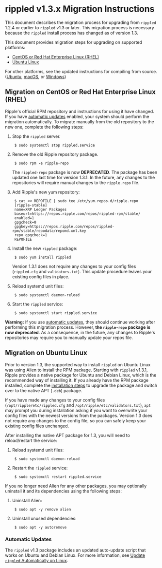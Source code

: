 # rippled v1.3.x Migration Instructions

This document describes the migration process for upgrading from `rippled` 1.2.4 or earlier to `rippled` v1.3 or later. This migration process is necessary because the `rippled` install process has changed as of version 1.3.

This document provides migration steps for upgrading on supported platforms:

- [CentOS or Red Hat Enterprise Linux (RHEL)](#migration-on-centos-or-red-hat-enterprise-linux-rhel)
- [Ubuntu Linux](#migration-on-ubuntu-linux)

For other platforms, see the updated instructions for compiling from source. ([Ubuntu](build-run-rippled-ubuntu.html), [macOS](build-run-rippled-macos.html), or [Windows](https://github.com/ripple/rippled/tree/develop/Builds/VisualStudio2017))


## Migration on CentOS or Red Hat Enterprise Linux (RHEL)

Ripple's official RPM repository and instructions for using it have changed. If you have [automatic updates](update-rippled-automatically-on-linux.html) enabled, your system should perform the migration automatically. To migrate manually from the old repository to the new one, complete the following steps:

1. Stop the `rippled` server.

        $ sudo systemctl stop rippled.service

2. Remove the old Ripple repository package.

        $ sudo rpm -e ripple-repo

    The `rippled-repo` package is now **DEPRECATED**. The package has been updated one last time for version 1.3.1. In the future, any changes to the repositories will require manual changes to the `ripple.repo` file.

3. Add Ripple's new yum repository:

        $ cat << REPOFILE | sudo tee /etc/yum.repos.d/ripple.repo
        [ripple-stable]
        name=XRP Ledger Packages
        baseurl=https://repos.ripple.com/repos/rippled-rpm/stable/
        enabled=1
        gpgcheck=0
        gpgkey=https://repos.ripple.com/repos/rippled-rpm/stable/repodata/repomd.xml.key
        repo_gpgcheck=1
        REPOFILE

4. Install the new `rippled` package:

        $ sudo yum install rippled

    Version 1.3.1 does not require any changes to your config files (`rippled.cfg` and `validators.txt`). This update procedure leaves your existing config files in place.

5. Reload systemd unit files:

        $ sudo systemctl daemon-reload

6. Start the `rippled` service:

        $ sudo systemctl start rippled.service


**Warning:** If you use [automatic updates](update-rippled-automatically-on-linux.html), they should continue working after performing this migration process. However, **the `ripple-repo` package is now deprecated**. As a consequence, in the future, any changes to Ripple's repositories may require you to manually update your repos file.


## Migration on Ubuntu Linux

Prior to version 1.3, the supported way to install `rippled` on Ubuntu Linux was using Alien to install the RPM package. Starting with `rippled` v1.3.1, Ripple provides a native package for Ubuntu and Debian Linux, which is the recommended way of installing it. If you already have the RPM package installed, complete the [installation steps](install-rippled-on-ubuntu.html) to upgrade the package and switch over to the native APT (`.deb`) package.

If you have made any changes to your config files (`/opt/ripple/etc/rippled.cfg` and `/opt/ripple/etc/validators.txt`), `apt` may prompt you during installation asking if you want to overwrite your config files with the newest versions from the packages. Version 1.3 does not require any changes to the config file, so you can safely keep your existing config files unchanged.

After installing the native APT package for 1.3, you will need to reload/restart the service:

1. Reload systemd unit files:

        $ sudo systemctl daemon-reload

2. Restart the `rippled` service:

        $ sudo systemctl restart rippled.service

If you no longer need Alien for any other packages, you may optionally uninstall it and its dependencies using the following steps:

1. Uninstall Alien:

        $ sudo apt -y remove alien

2. Uninstall unused dependencies:

        $ sudo apt -y autoremove

### Automatic Updates

The `rippled` v1.3 package includes an updated auto-update script that works on Ubuntu and Debian Linux. For more information, see [Update `rippled` Automatically on Linux](update-rippled-automatically-on-linux.html).
